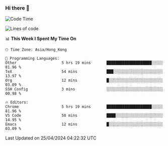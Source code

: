 ### Hi there 👋

<!--
**nicehiro/nicehiro** is a ✨ _special_ ✨ repository because its `README.md` (this file) appears on your GitHub profile.

Here are some ideas to get you started:

- 🔭 I’m currently working on ...
- 🌱 I’m currently learning ...
- 👯 I’m looking to collaborate on ...
- 🤔 I’m looking for help with ...
- 💬 Ask me about ...
- 📫 How to reach me: ...
- 😄 Pronouns: ...
- ⚡ Fun fact: ...
-->

<!--START_SECTION:waka-->
![Code Time](http://img.shields.io/badge/Code%20Time-317%20hrs%2036%20mins-blue)

![Lines of code](https://img.shields.io/badge/From%20Hello%20World%20I%27ve%20Written-2.6%20million%20lines%20of%20code-blue)

📊 **This Week I Spent My Time On** 

```text
🕑︎ Time Zone: Asia/Hong_Kong

💬 Programming Languages: 
Other                    5 hrs 19 mins       ████████████████████░░░░░   81.96 % 
TeX                      54 mins             ███░░░░░░░░░░░░░░░░░░░░░░   13.97 % 
Org                      12 mins             █░░░░░░░░░░░░░░░░░░░░░░░░   03.09 % 
SSH Config               3 mins              ░░░░░░░░░░░░░░░░░░░░░░░░░   00.98 % 

🔥 Editors: 
Chrome                   5 hrs 19 mins       ████████████████████░░░░░   81.96 % 
VS Code                  58 mins             ████░░░░░░░░░░░░░░░░░░░░░   14.95 % 
Emacs                    12 mins             █░░░░░░░░░░░░░░░░░░░░░░░░   03.09 % 
```


 Last Updated on 25/04/2024 04:22:32 UTC
<!--END_SECTION:waka-->
